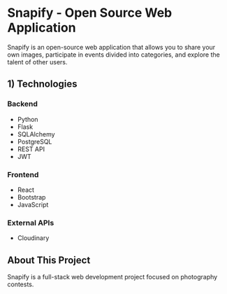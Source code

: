 # Snapify - Open Source Web Application

Snapify is an open-source web application that allows you to share your own images, participate in events divided into categories, and explore the talent of other users.

## 1) Technologies

### Backend
- Python
- Flask
- SQLAlchemy
- PostgreSQL
- REST API
- JWT

### Frontend
- React
- Bootstrap
- JavaScript

### External APIs
- Cloudinary

## About This Project

Snapify is a full-stack web development project focused on photography contests.
